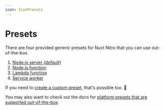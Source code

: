 ```yaml
---
icon: IconPresets
---
```


# Presets

There are four provided generic presets for Nuxt Nitro that you can use out-of-the-box.

1. [Node.js server *(default)*](/deployment/presets/server)
2. [Node.js function](/deployment/presets/node)
3. [Lambda function](/deployment/presets/lambda)
4. [Service worker](/deployment/presets/service-worker)

If you need to [create a custom preset](/deployment/presets/custom), that's possible too. 🚀

You may also want to check out the docs for [platform presets that are supported out-of-the-box](/build/platforms).
